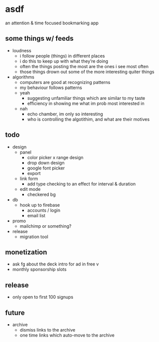 # asdf
an attention & time focused bookmarking app

## some things w/ feeds
- loudness
  - i follow people (things) in different places
  - i do this to keep up with what they’re doing
  - often the things posting the most are the ones i see most often
  - those things drown out some of the more interesting quiter things
- algorithms
  - computers are good at recognizing patterns
  - my behaviour follows patterns
  - yeah
    - suggesting unfamiliar things which are similar to my taste
    - efficiency in showing me what im prob most interested in
  - nah
    - echo chamber, im only so interesting
    - who is controlling the algotithim, and what are their motives

## todo
- design
  - panel
    - color picker
    x range design
    - drop down design
    - google font picker
    - export
  - link form
    - add type checking to an effect for interval & duration
  - edit mode
    - checkered bg
- db
  - hook up to firebase
    - accounts / login
    - email list
- promo
  - mailchimp or something?
- release
  - migration tool

## monetization
- ask fg about the deck intro for ad in free v
- monthly sponsorship slots

## release
- only open to first 100 signups


## future
- archive
  - dismiss links to the archive
  - one time links which auto-move to the archive